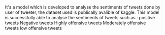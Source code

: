 It's a model which is developed to analyse the sentiments of tweets done by user of tweeter, the dataset used is publically avalible of kaggle. This model is successfully able to analyse the sentiments of tweets such as :
positive tweets
Negative tweets
Highly offensive tweets
Moderately offensive tweets
low offensive tweets
